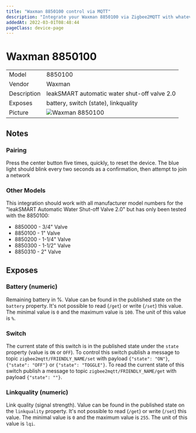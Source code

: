 ```yaml
---
title: "Waxman 8850100 control via MQTT"
description: "Integrate your Waxman 8850100 via Zigbee2MQTT with whatever smart home infrastructure you are using without the vendors bridge or gateway."
addedAt: 2022-03-01T08:48:44
pageClass: device-page
---
```


<!-- !!!! -->
<!-- ATTENTION: This file is auto-generated through docgen! -->
<!-- You can only edit the "Notes"-Section between the two comment lines "Notes BEGIN" and "Notes END". -->
<!-- Do not use h1 or h2 heading within "## Notes"-Section. -->
<!-- !!!! -->

# Waxman 8850100

|     |     |
|-----|-----|
| Model | 8850100  |
| Vendor  | Waxman  |
| Description | leakSMART automatic water shut-off valve 2.0 |
| Exposes | battery, switch (state), linkquality |
| Picture | ![Waxman 8850100](https://www.zigbee2mqtt.io/images/devices/8850100.jpg) |


<!-- Notes BEGIN: You can edit here. Add "## Notes" headline if not already present. -->
## Notes

### Pairing
Press the center button five times, quickly, to reset the device. The blue light should blink every two seconds as a confirmation, then attempt to join a network

### Other Models

This integration should work with all manufacturer model numbers for the "leakSMART Automatic Water Shut-off Valve 2.0" but has only been tested with the 8850100:

- 8850000 - 3/4" Valve
- 8850100 - 1" Valve
- 8850200 - 1-1/4" Valve
- 8850300 - 1-1/2" Valve
- 8850310 - 2" Valve
<!-- Notes END: Do not edit below this line -->



## Exposes

### Battery (numeric)
Remaining battery in %.
Value can be found in the published state on the `battery` property.
It's not possible to read (`/get`) or write (`/set`) this value.
The minimal value is `0` and the maximum value is `100`.
The unit of this value is `%`.

### Switch 
The current state of this switch is in the published state under the `state` property (value is `ON` or `OFF`).
To control this switch publish a message to topic `zigbee2mqtt/FRIENDLY_NAME/set` with payload `{"state": "ON"}`, `{"state": "OFF"}` or `{"state": "TOGGLE"}`.
To read the current state of this switch publish a message to topic `zigbee2mqtt/FRIENDLY_NAME/get` with payload `{"state": ""}`.

### Linkquality (numeric)
Link quality (signal strength).
Value can be found in the published state on the `linkquality` property.
It's not possible to read (`/get`) or write (`/set`) this value.
The minimal value is `0` and the maximum value is `255`.
The unit of this value is `lqi`.

